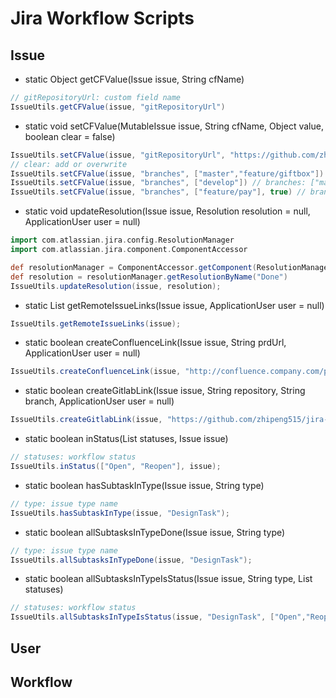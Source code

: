 # Jira Workflow Scripts

## Issue

* static Object getCFValue(Issue issue, String cfName)

```groovy
// gitRepositoryUrl: custom field name
IssueUtils.getCFValue(issue, "gitRepositoryUrl")
```

* static void setCFValue(MutableIssue issue, String cfName, Object value, boolean clear = false)

```groovy
IssueUtils.setCFValue(issue, "gitRepositoryUrl", "https://github.com/zhipeng515/jira-workflow-script.git")
// clear: add or overwrite
IssueUtils.setCFValue(issue, "branches", ["master","feature/giftbox"]) // branches: ["master","feature/giftbox"]
IssueUtils.setCFValue(issue, "branches", ["develop"]) // branches: ["master","feature/giftbox","develop"]
IssueUtils.setCFValue(issue, "branches", ["feature/pay"], true) // branches: ["feature/pay"]
```

* static void updateResolution(Issue issue, Resolution resolution = null, ApplicationUser user = null)

```groovy
import com.atlassian.jira.config.ResolutionManager
import com.atlassian.jira.component.ComponentAccessor

def resolutionManager = ComponentAccessor.getComponent(ResolutionManager)
def resolution = resolutionManager.getResolutionByName("Done")
IssueUtils.updateResolution(issue, resolution);
```

* static List<RemoteIssueLink> getRemoteIssueLinks(Issue issue, ApplicationUser user = null)

```groovy
IssueUtils.getRemoteIssueLinks(issue);
```

* static boolean createConfluenceLink(Issue issue, String prdUrl, ApplicationUser user = null)

```groovy
IssueUtils.createConfluenceLink(issue, "http://confluence.company.com/pages/viewpage.action?pageId=1510304");
```

* static boolean createGitlabLink(Issue issue, String repository, String branch, ApplicationUser user = null)

```groovy
IssueUtils.createGitlabLink(issue, "https://github.com/zhipeng515/jira-workflow-script.git", "feature/pay");
```

* static boolean inStatus(List<String> statuses, Issue issue)

```groovy
// statuses: workflow status
IssueUtils.inStatus(["Open", "Reopen"], issue);
```

* static boolean hasSubtaskInType(Issue issue, String type)

```groovy
// type: issue type name
IssueUtils.hasSubtaskInType(issue, "DesignTask");
```

* static boolean allSubtasksInTypeDone(Issue issue, String type)

```groovy
// type: issue type name
IssueUtils.allSubtasksInTypeDone(issue, "DesignTask");
```

* static boolean allSubtasksInTypeIsStatus(Issue issue, String type, List<String> statuses)

```groovy
// statuses: workflow status
IssueUtils.allSubtasksInTypeIsStatus(issue, "DesignTask", ["Open","Reopen"]);
```

## User

## Workflow
